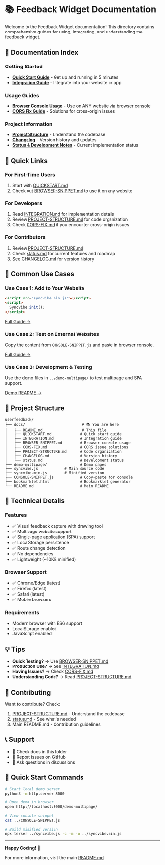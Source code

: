 # 📚 Feedback Widget Documentation

Welcome to the Feedback Widget documentation! This directory contains comprehensive guides for using, integrating, and understanding the feedback widget.

## 📖 Documentation Index

### Getting Started
- **[Quick Start Guide](QUICKSTART.md)** - Get up and running in 5 minutes
- **[Integration Guide](INTEGRATION.md)** - Integrate into your website or app

### Usage Guides
- **[Browser Console Usage](BROWSER-SNIPPET.md)** - Use on ANY website via browser console
- **[CORS Fix Guide](CORS-FIX.md)** - Solutions for cross-origin issues

### Project Information
- **[Project Structure](PROJECT-STRUCTURE.md)** - Understand the codebase
- **[Changelog](CHANGELOG.md)** - Version history and updates
- **[Status & Development Notes](status.md)** - Current implementation status

## 🚀 Quick Links

### For First-Time Users
1. Start with [QUICKSTART.md](QUICKSTART.md)
2. Check out [BROWSER-SNIPPET.md](BROWSER-SNIPPET.md) to use it on any website

### For Developers
1. Read [INTEGRATION.md](INTEGRATION.md) for implementation details
2. Review [PROJECT-STRUCTURE.md](PROJECT-STRUCTURE.md) for code organization
3. Check [CORS-FIX.md](CORS-FIX.md) if you encounter cross-origin issues

### For Contributors
1. Review [PROJECT-STRUCTURE.md](PROJECT-STRUCTURE.md)
2. Check [status.md](status.md) for current features and roadmap
3. See [CHANGELOG.md](CHANGELOG.md) for version history

## 🎯 Common Use Cases

### Use Case 1: Add to Your Website
```html
<script src="syncvibe.min.js"></script>
<script>
  SyncVibe.init();
</script>
```
[Full Guide →](INTEGRATION.md)

### Use Case 2: Test on External Websites
Copy the content from `CONSOLE-SNIPPET.js` and paste in browser console.

[Full Guide →](BROWSER-SNIPPET.md)

### Use Case 3: Development & Testing
Use the demo files in `../demo-multipage/` to test multipage and SPA support.

[Demo README →](../demo-multipage/README.md)

## 📂 Project Structure

```
userfeedback/
├── docs/                          # 📚 You are here
│   ├── README.md                  # This file
│   ├── QUICKSTART.md             # Quick start guide
│   ├── INTEGRATION.md            # Integration guide
│   ├── BROWSER-SNIPPET.md        # Browser console usage
│   ├── CORS-FIX.md               # CORS issue solutions
│   ├── PROJECT-STRUCTURE.md      # Code organization
│   ├── CHANGELOG.md              # Version history
│   └── status.md                 # Development status
├── demo-multipage/               # Demo pages
├── syncvibe.js            # Main source code
├── syncvibe.min.js        # Minified version
├── CONSOLE-SNIPPET.js            # Copy-paste for console
├── bookmarklet.html              # Bookmarklet generator
└── README.md                     # Main README
```

## 🔧 Technical Details

### Features
- ✅ Visual feedback capture with drawing tool
- ✅ Multipage website support
- ✅ Single-page application (SPA) support
- ✅ LocalStorage persistence
- ✅ Route change detection
- ✅ No dependencies
- ✅ Lightweight (~10KB minified)

### Browser Support
- ✅ Chrome/Edge (latest)
- ✅ Firefox (latest)
- ✅ Safari (latest)
- ✅ Mobile browsers

### Requirements
- Modern browser with ES6 support
- LocalStorage enabled
- JavaScript enabled

## 💡 Tips

- **Quick Testing?** → Use [BROWSER-SNIPPET.md](BROWSER-SNIPPET.md)
- **Production Use?** → See [INTEGRATION.md](INTEGRATION.md)
- **Having Issues?** → Check [CORS-FIX.md](CORS-FIX.md)
- **Understanding Code?** → Read [PROJECT-STRUCTURE.md](PROJECT-STRUCTURE.md)

## 🤝 Contributing

Want to contribute? Check:
1. [PROJECT-STRUCTURE.md](PROJECT-STRUCTURE.md) - Understand the codebase
2. [status.md](status.md) - See what's needed
3. Main README.md - Contribution guidelines

## 📞 Support

- 📖 Check docs in this folder
- 🐛 Report issues on GitHub
- 💬 Ask questions in discussions

## 🎉 Quick Start Commands

```bash
# Start local demo server
python3 -m http.server 8000

# Open demo in browser
open http://localhost:8000/demo-multipage/

# View console snippet
cat ../CONSOLE-SNIPPET.js

# Build minified version
npx terser ../syncvibe.js -c -m -o ../syncvibe.min.js
```

---

**Happy Coding! 🚀**

For more information, visit the main [README.md](../README.md)

